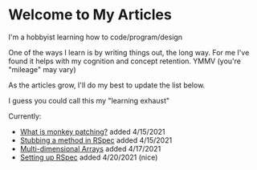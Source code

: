 # Welcome to My Articles
I'm a hobbyist learning how to code/program/design  

One of the ways I learn is by writing things out, the long way. For me I've found it helps with my cognition and concept retention. YMMV (you're "mileage" may vary)  

As the articles grow, I'll do my best to update the list below.  

I guess you could call this my "learning exhaust"

Currently:  

* [What is monkey patching?](all_articles/what_is_monkey_patching.md) added 4/15/2021
* [Stubbing a method in RSpec](all_articles/stubbing_a_method.md) added 4/15/2021
* [Multi-dimensional Arrays](all_articles/multidimensional_arrays.md) added 4/17/2021
* [Setting up RSpec](all_articles/setting_up_rspec.md) added 4/20/2021 (nice)